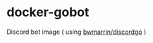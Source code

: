 # docker-gobot
Discord bot image ( using [bwmarrin/discordgo][discordgo] )

[discordgo]:https://github.com/bwmarrin/discordgo
